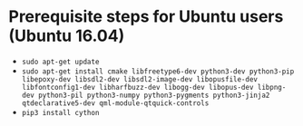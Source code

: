 # Prerequisite steps for Ubuntu users (Ubuntu 16.04)

 - `sudo apt-get update`
 - `sudo apt-get install cmake libfreetype6-dev python3-dev python3-pip libepoxy-dev libsdl2-dev libsdl2-image-dev libopusfile-dev libfontconfig1-dev libharfbuzz-dev libogg-dev libopus-dev libpng-dev python3-pil python3-numpy python3-pygments python3-jinja2 qtdeclarative5-dev qml-module-qtquick-controls`
 - `pip3 install cython`
